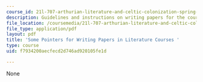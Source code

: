 ```yaml
---
course_id: 21l-707-arthurian-literature-and-celtic-colonization-spring-2005
description: Guidelines and instructions on writing papers for the course.
file_location: /coursemedia/21l-707-arthurian-literature-and-celtic-colonization-spring-2005/f7934200aecfecd2d746ad920105fe1d_so_poi_wri_pa_lit.pdf
file_type: application/pdf
layout: pdf
title: 'Some Pointers for Writing Papers in Literature Courses '
type: course
uid: f7934200aecfecd2d746ad920105fe1d

---
```

None
